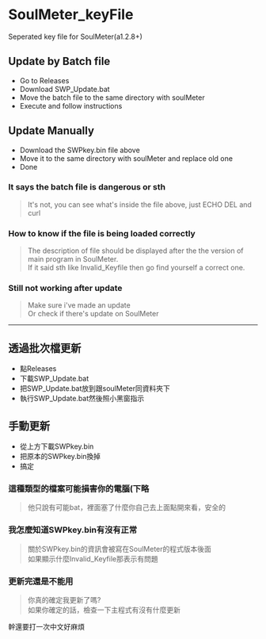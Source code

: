 # SoulMeter_keyFile
Seperated key file for SoulMeter(a1.2.8+)

## Update by Batch file
+ Go to Releases
+ Download SWP_Update.bat
+ Move the batch file to the same directory with soulMeter 
+ Execute and follow instructions

## Update Manually
+ Download the SWPkey.bin file above
+ Move it to the same directory with soulMeter and replace old one
+ Done


### It says the batch file is dangerous or sth
> It's not, you can see what's inside the file above, just ECHO DEL and curl

### How to know if the file is being loaded correctly
> The description of file should be displayed after the the version of main program in SoulMeter.  
> If it said sth like Invalid_Keyfile then go find yourself a correct one.

### Still not working after update
> Make sure i've made an update  
> Or check if there's update on SoulMeter

---

## 透過批次檔更新
+ 點Releases
+ 下載SWP_Update.bat
+ 把SWP_Update.bat放到跟soulMeter同資料夾下
+ 執行SWP_Update.bat然後照小黑窗指示

## 手動更新
+ 從上方下載SWPkey.bin
+ 把原本的SWPkey.bin換掉
+ 搞定




### 這種類型的檔案可能損害你的電腦(下略
> 他只說有可能bat，裡面塞了什麼你自己去上面點開來看，安全的

### 我怎麼知道SWPkey.bin有沒有正常
> 關於SWPkey.bin的資訊會被寫在SoulMeter的程式版本後面   
> 如果顯示什麼Invalid_Keyfile那表示有問題

### 更新完還是不能用
> 你真的確定我更新了嗎?  
> 如果你確定的話，檢查一下主程式有沒有什麼更新

幹還要打一次中文好麻煩
